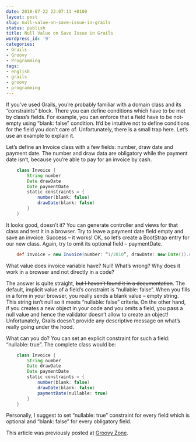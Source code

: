 ```yaml
---
date: 2010-07-22 22:07:11 +0100
layout: post
slug: null-value-on-save-issue-in-grails
status: publish
title: Null Value on Save Issue in Grails
wordpress_id: '9'
categories:
- Grails
- Groovy
- Programming
tags:
- english
- grails
- groovy
- programming
---
```


If you’ve used Grails, you’re probably familiar with a domain class and its “constraints” block. There you can define conditions which have to be met by class’s fields. For example, you can enforce that a field have to be not-empty using “blank: false” condition. It’d be intuitive not to define conditions for the field you don’t care of. Unfortunately, there is a small trap here. Let’s use an example to explain it.





Let’s define an Invoice class with a few fields: number, draw date and payment date. The number and draw data are obligatory while the payment date isn’t, because you’re able to pay for an invoice by cash.





```groovy
    class Invoice {
    	String number
    	Date drawDate
    	Date paymentDate
    	static constraints = {
    		number(blank: false)
    		drawDate(blank: false)
    	}
    }
```





It looks good, doesn’t it? You can generate controller and views for that class and test it in a browser. Try to leave a payment date field empty and save an invoice. Success – it works! OK, so let’s create a BootStrap entry for our new class. Again, try to omit its optional field – paymentDate.





```groovy
    def invoice = new Invoice(number: “1/2010”, drawDate: new Date()).save()
```





What value does invoice variable have? Null! What’s wrong? Why does it work in a browser and not directly in a code?





The answer is quite straight, <del>but I haven’t found it in a documentation</del>. The default, implicit value of a field’s constraint is “nullable: false”. When you fills in a form in your browser, you really sends a blank value – empty string. This string isn’t null so it meets “nullable: false” criteria. On the other hand, if you creates a new object in your code and you omits a field, you pass a null value and hence the validator doesn’t allow to create an object! Unfortunately, Grails doesn’t provide any descriptive message on what’s really going under the hood.





What can you do? You can set an explicit constraint for such a field: “nullable: true”. The complete class would be:





```groovy
    class Invoice {
    	String number
    	Date drawDate
    	Date paymentDate
    	static constraints = {
    		number(blank: false)
    		drawDate(blank: false)
    		paymentDate(nullable: true)
    	}
    }
```





Personally, I suggest to set “nullable: true” constraint for every field which is optional and “blank: false” for every obligatory field.



This article was previously posted at [Groovy Zone](http://groovy.dzone.com/tips/null-value-save-issue-grails).
